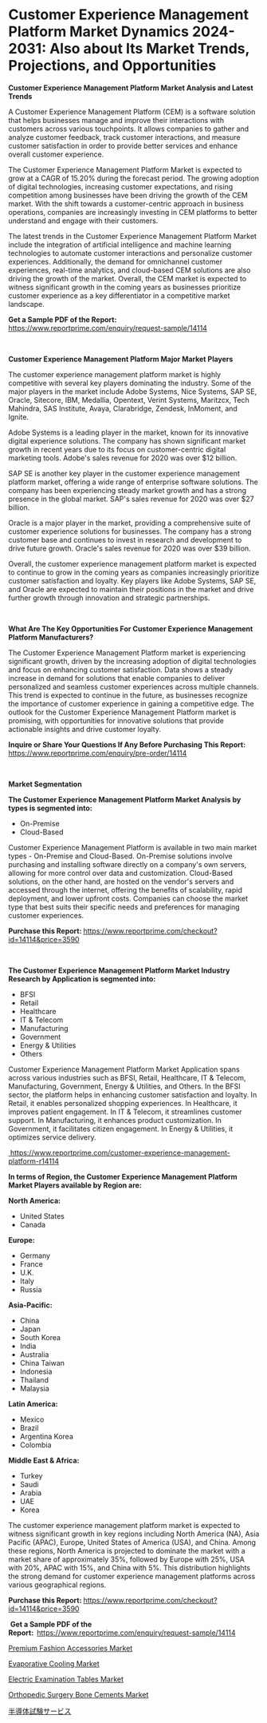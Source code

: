 <p><h1>Customer Experience Management Platform Market Dynamics 2024-2031: Also about Its Market Trends, Projections, and Opportunities</h1></p><p><strong>Customer Experience Management Platform Market Analysis and Latest Trends</strong></p>
<p><p> A Customer Experience Management Platform (CEM) is a software solution that helps businesses manage and improve their interactions with customers across various touchpoints. It allows companies to gather and analyze customer feedback, track customer interactions, and measure customer satisfaction in order to provide better services and enhance overall customer experience.</p><p>The Customer Experience Management Platform Market is expected to grow at a CAGR of 15.20% during the forecast period. The growing adoption of digital technologies, increasing customer expectations, and rising competition among businesses have been driving the growth of the CEM market. With the shift towards a customer-centric approach in business operations, companies are increasingly investing in CEM platforms to better understand and engage with their customers.</p><p>The latest trends in the Customer Experience Management Platform Market include the integration of artificial intelligence and machine learning technologies to automate customer interactions and personalize customer experiences. Additionally, the demand for omnichannel customer experiences, real-time analytics, and cloud-based CEM solutions are also driving the growth of the market. Overall, the CEM market is expected to witness significant growth in the coming years as businesses prioritize customer experience as a key differentiator in a competitive market landscape.</p></p>
<p><strong>Get a Sample PDF of the Report:&nbsp;</strong> <a href="https://www.reportprime.com/enquiry/request-sample/14114">https://www.reportprime.com/enquiry/request-sample/14114</a></p>
<p>&nbsp;</p>
<p><strong>Customer Experience Management Platform Major Market Players</strong></p>
<p><p>The customer experience management platform market is highly competitive with several key players dominating the industry. Some of the major players in the market include Adobe Systems, Nice Systems, SAP SE, Oracle, Sitecore, IBM, Medallia, Opentext, Verint Systems, Maritzcx, Tech Mahindra, SAS Institute, Avaya, Clarabridge, Zendesk, InMoment, and Ignite.</p><p>Adobe Systems is a leading player in the market, known for its innovative digital experience solutions. The company has shown significant market growth in recent years due to its focus on customer-centric digital marketing tools. Adobe's sales revenue for 2020 was over $12 billion.</p><p>SAP SE is another key player in the customer experience management platform market, offering a wide range of enterprise software solutions. The company has been experiencing steady market growth and has a strong presence in the global market. SAP's sales revenue for 2020 was over $27 billion.</p><p>Oracle is a major player in the market, providing a comprehensive suite of customer experience solutions for businesses. The company has a strong customer base and continues to invest in research and development to drive future growth. Oracle's sales revenue for 2020 was over $39 billion.</p><p>Overall, the customer experience management platform market is expected to continue to grow in the coming years as companies increasingly prioritize customer satisfaction and loyalty. Key players like Adobe Systems, SAP SE, and Oracle are expected to maintain their positions in the market and drive further growth through innovation and strategic partnerships.</p></p>
<p>&nbsp;</p>
<p><strong>What Are The Key Opportunities For Customer Experience Management Platform Manufacturers?</strong></p>
<p><p>The Customer Experience Management Platform market is experiencing significant growth, driven by the increasing adoption of digital technologies and focus on enhancing customer satisfaction. Data shows a steady increase in demand for solutions that enable companies to deliver personalized and seamless customer experiences across multiple channels. This trend is expected to continue in the future, as businesses recognize the importance of customer experience in gaining a competitive edge. The outlook for the Customer Experience Management Platform market is promising, with opportunities for innovative solutions that provide actionable insights and drive customer loyalty.</p></p>
<p><strong>Inquire or Share Your Questions If Any Before Purchasing This Report:</strong> <a href="https://www.reportprime.com/enquiry/pre-order/14114">https://www.reportprime.com/enquiry/pre-order/14114</a></p>
<p>&nbsp;</p>
<p><strong>Market Segmentation</strong></p>
<p><strong>The Customer Experience Management Platform Market Analysis by types is segmented into:</strong></p>
<p><ul><li>On-Premise</li><li>Cloud-Based</li></ul></p>
<p><p>Customer Experience Management Platform is available in two main market types - On-Premise and Cloud-Based. On-Premise solutions involve purchasing and installing software directly on a company's own servers, allowing for more control over data and customization. Cloud-Based solutions, on the other hand, are hosted on the vendor's servers and accessed through the internet, offering the benefits of scalability, rapid deployment, and lower upfront costs. Companies can choose the market type that best suits their specific needs and preferences for managing customer experiences.</p></p>
<p><strong>Purchase this Report:&nbsp;</strong><a href="https://www.reportprime.com/checkout?id=14114&price=3590">https://www.reportprime.com/checkout?id=14114&price=3590</a></p>
<p>&nbsp;</p>
<p><strong>The Customer Experience Management Platform Market Industry Research by Application is segmented into:</strong></p>
<p><ul><li>BFSI</li><li>Retail</li><li>Healthcare</li><li>IT & Telecom</li><li>Manufacturing</li><li>Government</li><li>Energy & Utilities</li><li>Others</li></ul></p>
<p><p>Customer Experience Management Platform Market Application spans across various industries such as BFSI, Retail, Healthcare, IT & Telecom, Manufacturing, Government, Energy & Utilities, and Others. In the BFSI sector, the platform helps in enhancing customer satisfaction and loyalty. In Retail, it enables personalized shopping experiences. In Healthcare, it improves patient engagement. In IT & Telecom, it streamlines customer support. In Manufacturing, it enhances product customization. In Government, it facilitates citizen engagement. In Energy & Utilities, it optimizes service delivery.</p></p>
<p><a href="https://www.reportprime.com/customer-experience-management-platform-r14114">&nbsp;https://www.reportprime.com/customer-experience-management-platform-r14114</a></p>
<p><strong>In terms of Region, the Customer Experience Management Platform Market Players available by Region are:</strong></p>
<p>
    <p> <strong> North America: </strong>
        <ul>
            <li>United States</li>
            <li>Canada</li>
        </ul>
        </p> 
    <p> <strong> Europe: </strong>
        <ul>
            <li>Germany</li>
            <li>France</li>
            <li>U.K.</li>
            <li>Italy</li>
            <li>Russia</li>
        </ul>
        </p> 
    <p> <strong> Asia-Pacific: </strong>
        <ul>
            <li>China</li>
            <li>Japan</li>
            <li>South Korea</li>
            <li>India</li>
            <li>Australia</li>
            <li>China Taiwan</li>
            <li>Indonesia</li>
            <li>Thailand</li>
            <li>Malaysia</li>
        </ul>
        </p> 
    <p> <strong> Latin America: </strong>
        <ul>
            <li>Mexico</li>
            <li>Brazil</li>
            <li>Argentina Korea</li>
            <li>Colombia</li>
        </ul>
        </p> 
    <p> <strong> Middle East & Africa: </strong>
        <ul>
            <li>Turkey</li>
            <li>Saudi</li>
            <li>Arabia</li>
            <li>UAE</li>
            <li>Korea</li>
        </ul>
    </p>
    </p>
<p><p>The customer experience management platform market is expected to witness significant growth in key regions including North America (NA), Asia Pacific (APAC), Europe, United States of America (USA), and China. Among these regions, North America is projected to dominate the market with a market share of approximately 35%, followed by Europe with 25%, USA with 20%, APAC with 15%, and China with 5%. This distribution highlights the strong demand for customer experience management platforms across various geographical regions.</p></p>
<p><strong>Purchase this Report: </strong><a href="https://www.reportprime.com/checkout?id=14114&price=3590">https://www.reportprime.com/checkout?id=14114&price=3590</a></p>
<p>&nbsp;<strong>Get a Sample PDF of the Report:&nbsp;&nbsp;</strong><a href="https://www.reportprime.com/enquiry/request-sample/14114">https://www.reportprime.com/enquiry/request-sample/14114</a></p>
<p><strong></strong></p>
<p><p><a href="https://github.com/qqkvdkuc33/Market-Research-Report-List-1/blob/main/premium-fashion-accessories-market.md">Premium Fashion Accessories Market</a></p><p><a href="https://github.com/eugeneKim6262/Market-Research-Report-List-1/blob/main/evaporative-cooling-market.md">Evaporative Cooling Market</a></p><p><a href="https://medium.com/@mayekuhic78/electric-examination-tables-market-strategic-insights-product-evolution-and-market-segmentation-in-01eb99a4977d">Electric Examination Tables Market</a></p><p><a href="https://medium.com/@enosstark/mapping-the-orthopedic-surgery-bone-cements-market-trends-challenges-and-breakthroughs-2024-af51f3cc9ff7">Orthopedic Surgery Bone Cements Market</a></p><p><a href="https://medium.com/@qarpaiop35/%E5%8D%8A%E5%B0%8E%E4%BD%93%E3%83%86%E3%82%B9%E3%83%88%E3%82%B5%E3%83%BC%E3%83%93%E3%82%B9%E5%B8%82%E5%A0%B4%E3%81%AE%E8%A6%8F%E6%A8%A1-%E5%B8%82%E5%A0%B4%E3%82%BB%E3%82%B0%E3%83%A1%E3%83%B3%E3%83%86%E3%83%BC%E3%82%B7%E3%83%A7%E3%83%B3-%E5%B8%82%E5%A0%B4%E5%8B%95%E5%90%91-%E6%88%90%E9%95%B7%E5%88%86%E6%9E%90%E4%BA%88%E6%B8%AC2031%E5%B9%B4%E3%81%BE%E3%81%A7-d94922f2dbf2">半導体試験サービス</a></p></p>